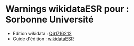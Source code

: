 Warnings wikidataESR pour : Sorbonne Université
================

- Edition wikidata : [Q61716212](https://www.wikidata.org/wiki/Q61716212)
- Guide d'édition : [wikidataESR](https://github.com/cpesr/wikidataESR/)


